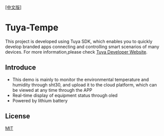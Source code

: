 [[中文版]](README_cn.md)
# Tuya-Tempe
This project is developed using Tuya SDK, which enables you to quickly develop branded apps connecting and controlling smart scenarios of many devices. For more information,please check [Tuya Developer Website](https://developer.tuya.com/).

## Introduce

- This demo is mainly to monitor the environmental temperature and humidity through sht30, and upload it to the cloud platform, which can be viewed at any time through the APP
- Real-time display of equipment status through oled
- Powered by lithium battery

## License

[MIT](https://github.com/Modular-X-01/diy-tuya-cloud-sw/blob/main/LICENSE)
